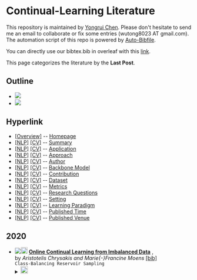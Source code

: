 # Continual-Learning Literature 
This repository is maintained by [Yongrui Chen](). Please don't hesitate to send me an email to collaborate or fix some entries (wutong8023 AT gmail.com). 
The automation script of this repo is powered by [Auto-Bibfile](https://github.com/wutong8023/Auto-Bibfile.git).

You can directly use our bibtex.bib in overleaf with this [link]().

This page categorizes the literature by the **Last Post**.

## Outline 
- [![](https://img.shields.io/badge/Hyperlink-green)](https://github.com/bahuia/Awesome_Continual_Learning/blob/master/CL4all/time/README.md#hyperlink)
- [![](https://img.shields.io/badge/2020-1-green)](https://github.com/bahuia/Awesome_Continual_Learning/blob/master/CL4all/time/README.md#2020)
## Hyperlink 
- [[Overview]](https://github.com/bahuia/Awesome_Continual_Learning/blob/master/README.md) -- [Homepage](https://github.com/bahuia/Awesome_Continual_Learning/blob/master/README.md)
- [[NLP]](https://github.com/bahuia/Awesome_Continual_Learning/blob/master/CL4nlp/./)  [[CV]](https://github.com/bahuia/Awesome_Continual_Learning/blob/master/CL4cv/./) -- [Summary](https://github.com/bahuia/Awesome_Continual_Learning/blob/master/CL4all/./)
- [[NLP]](https://github.com/bahuia/Awesome_Continual_Learning/blob/master/CL4nlp/application)  [[CV]](https://github.com/bahuia/Awesome_Continual_Learning/blob/master/CL4cv/application) -- [Application](https://github.com/bahuia/Awesome_Continual_Learning/blob/master/CL4all/application)
- [[NLP]](https://github.com/bahuia/Awesome_Continual_Learning/blob/master/CL4nlp/approach)  [[CV]](https://github.com/bahuia/Awesome_Continual_Learning/blob/master/CL4cv/approach) -- [Approach](https://github.com/bahuia/Awesome_Continual_Learning/blob/master/CL4all/approach)
- [[NLP]](https://github.com/bahuia/Awesome_Continual_Learning/blob/master/CL4nlp/author)  [[CV]](https://github.com/bahuia/Awesome_Continual_Learning/blob/master/CL4cv/author) -- [Author](https://github.com/bahuia/Awesome_Continual_Learning/blob/master/CL4all/author)
- [[NLP]](https://github.com/bahuia/Awesome_Continual_Learning/blob/master/CL4nlp/backbone_model)  [[CV]](https://github.com/bahuia/Awesome_Continual_Learning/blob/master/CL4cv/backbone_model) -- [Backbone Model](https://github.com/bahuia/Awesome_Continual_Learning/blob/master/CL4all/backbone_model)
- [[NLP]](https://github.com/bahuia/Awesome_Continual_Learning/blob/master/CL4nlp/contribution)  [[CV]](https://github.com/bahuia/Awesome_Continual_Learning/blob/master/CL4cv/contribution) -- [Contribution](https://github.com/bahuia/Awesome_Continual_Learning/blob/master/CL4all/contribution)
- [[NLP]](https://github.com/bahuia/Awesome_Continual_Learning/blob/master/CL4nlp/dataset)  [[CV]](https://github.com/bahuia/Awesome_Continual_Learning/blob/master/CL4cv/dataset) -- [Dataset](https://github.com/bahuia/Awesome_Continual_Learning/blob/master/CL4all/dataset)
- [[NLP]](https://github.com/bahuia/Awesome_Continual_Learning/blob/master/CL4nlp/metrics)  [[CV]](https://github.com/bahuia/Awesome_Continual_Learning/blob/master/CL4cv/metrics) -- [Metrics](https://github.com/bahuia/Awesome_Continual_Learning/blob/master/CL4all/metrics)
- [[NLP]](https://github.com/bahuia/Awesome_Continual_Learning/blob/master/CL4nlp/research_question)  [[CV]](https://github.com/bahuia/Awesome_Continual_Learning/blob/master/CL4cv/research_question) -- [Research Questions](https://github.com/bahuia/Awesome_Continual_Learning/blob/master/CL4all/research_question)
- [[NLP]](https://github.com/bahuia/Awesome_Continual_Learning/blob/master/CL4nlp/setting)  [[CV]](https://github.com/bahuia/Awesome_Continual_Learning/blob/master/CL4cv/setting) -- [Setting](https://github.com/bahuia/Awesome_Continual_Learning/blob/master/CL4all/setting)
- [[NLP]](https://github.com/bahuia/Awesome_Continual_Learning/blob/master/CL4nlp/supervision)  [[CV]](https://github.com/bahuia/Awesome_Continual_Learning/blob/master/CL4cv/supervision) -- [ Learning Paradigm](https://github.com/bahuia/Awesome_Continual_Learning/blob/master/CL4all/supervision)
- [[NLP]](https://github.com/bahuia/Awesome_Continual_Learning/blob/master/CL4nlp/time)  [[CV]](https://github.com/bahuia/Awesome_Continual_Learning/blob/master/CL4cv/time) -- [Published Time](https://github.com/bahuia/Awesome_Continual_Learning/blob/master/CL4all/time)
- [[NLP]](https://github.com/bahuia/Awesome_Continual_Learning/blob/master/CL4nlp/venue)  [[CV]](https://github.com/bahuia/Awesome_Continual_Learning/blob/master/CL4cv/venue) -- [Published Venue](https://github.com/bahuia/Awesome_Continual_Learning/blob/master/CL4all/venue)

## 2020

- [![](https://img.shields.io/badge/ICML-2020-green)](http://proceedings.mlr.press/v119/chrysakis20a.html)<a href="https://scholar.google.com.hk/scholar?q=Online+Continual+Learning+from+Imbalanced+Data"><img src="https://img.shields.io/badge/-green.svg?&logo=google-scholar&logoColor=white" height="18" align="bottom"></a> [**Online Continual Learning from Imbalanced Data**](http://proceedings.mlr.press/v119/chrysakis20a.html) , <br> by *Aristotelis Chrysakis and
Marie{-}Francine Moens* [[bib]](https://github.com/bahuia/Awesome_Continual_Learning/blob/master/./bibtex.bib#L5-L30) <br>```Class-Balancing Reservoir Sampling
```</details><details><summary><img src=https://github.com/bahuia/Awesome_Continual_Learning/blob/master/scripts/svg/copy_icon.png height="20" align="bottom"></summary><pre>```ChrysakisM20```